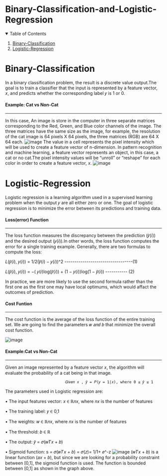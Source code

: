 # Binary-Classification-and-Logistic-Regression

<!-- TABLE OF CONTENTS -->
<details open="open">
  <summary>Table of Contents</summary>
  <ol>
    <li><a href="#binary-classification">Binary-Classification</a></li>
    <li><a href="#logistic-regression">Logistic-Regression</a></li>
  </ol>
</details>

# Binary-Classification
In a binary classification problem, the result is a discrete value output.The goal is to train a classifier that the input is represented by a feature vector, 𝑥, and predicts whether the corresponding label 𝑦 is 1 or 0.

#### Example: Cat vs Non-Cat
------------------------------------------------------------
In this case, An image is store in the computer in three separate matrices corresponding to the Red, Green, and Blue color channels of the image. The three matrices have the same size as the image, for example, the resolution of the cat image is 64 pixels X 64 pixels, the three matrices (RGB) are 64 X 64 each.
![image](https://user-images.githubusercontent.com/77977624/171976086-f14f55f2-a5bf-4212-afec-046b640a572b.png)
The value in a cell represents the pixel intensity which will be used to create a feature vector of n-dimension. In pattern recognition and machine learning, a feature vector represents an object, in this case, a cat or no cat.The pixel intensity values will be “unroll” or “reshape” for each color in order to create a feature vector, 𝑥. 
![image](https://user-images.githubusercontent.com/77977624/171976604-fedf236a-b4d9-4537-8416-bdf92b121a24.png)

# Logistic-Regression
Logistic regression is a learning algorithm used in a supervised learning problem when the output 𝑦 are all either zero or one. The goal of logistic regression is to minimize the error between its predictions and training data.
#### Loss(error) Function
-----------------------------------------
The loss function measures the discrepancy between the prediction (𝑦̂(𝑖)) and the desired output (𝑦(𝑖)).In other words, the loss function computes the error for a single training example. Generally, there are two formulas to compute the loss:

𝐿(𝑦̂(𝑖), 𝑦(𝑖)) = 1/2(𝑦̂(𝑖) − 𝑦(𝑖))^2 ----------------------------------(1)

𝐿(𝑦̂(𝑖), 𝑦(𝑖)) = −( 𝑦(𝑖)log(𝑦̂(𝑖)) + (1 − 𝑦(𝑖))log(1 − 𝑦̂(𝑖)) ----------- (2)

In practice, we are more likely to use the second formula rather than the first one as the first one may have local optimums, which would affact the outcomes of prediction. 
#### Cost Funtion
----------------------------------------------------
The cost function is the average of the loss function of the entire training set. We are going to find the parameters 𝑤 𝑎𝑛𝑑 𝑏 that minimize the overall cost function.

![image](https://user-images.githubusercontent.com/77977624/171987201-33ba35eb-bf12-47b5-8810-65708241257f.png)
#### Example:Cat vs Non-Cat
-------------------------------------------
Given an image represented by a feature vector 𝑥, the algorithm will evaluate the probability of a cat being in that image.

                               𝐺𝑖𝑣𝑒𝑛 𝑥 , 𝑦̂ = 𝑃(𝑦 = 1|𝑥), where 0 ≤ 𝑦̂ ≤ 1

The parameters used in Logistic regression are:

• The input features vector: 𝑥 ∈ ℝ𝑛𝑥, where 𝑛𝑥 is the number of features

• The training label: 𝑦 ∈ 0,1

• The weights: 𝑤 ∈ ℝ𝑛𝑥, where 𝑛𝑥 is the number of features

• The threshold: 𝑏 ∈ ℝ

• The output: 𝑦̂ = 𝜎(𝑤𝑇𝑥 + 𝑏)

• Sigmoid function: s = 𝜎(𝑤𝑇𝑥 + 𝑏) = 𝜎(𝑧)= 1/1+ 𝑒^-z
![image](https://user-images.githubusercontent.com/77977624/171987400-48e99873-a058-4b80-803e-b2eb6ff6ea38.png)
(𝑤𝑇𝑥 + 𝑏) is a linear function (𝑎𝑥 + 𝑏), but since we are looking for a probability constraint between [0,1], the sigmoid function is used. The function is bounded between [0,1] as shown in the graph above.
